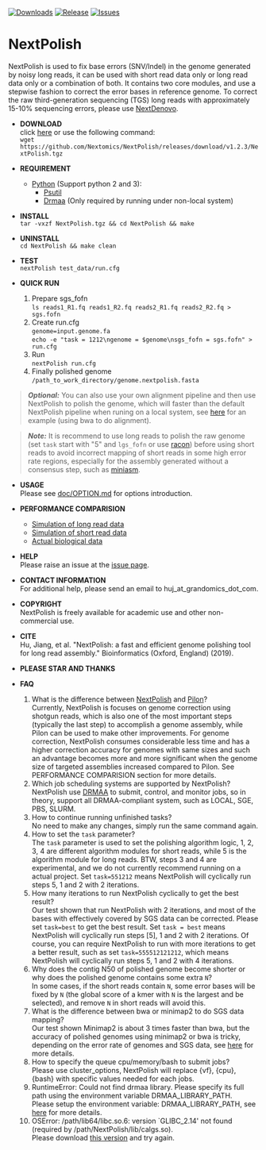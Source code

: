 [![Downloads](https://img.shields.io/github/downloads/Nextomics/NextPolish/total?logo=github)](https://github.com/Nextomics/NextPolish/releases/download/v1.2.3/NextPolish.tgz)
[![Release](https://img.shields.io/github/release/Nextomics/NextPolish.svg)](https://github.com/Nextomics/NextPolish/releases)
[![Issues](https://img.shields.io/github/issues/Nextomics/NextPolish.svg)](https://github.com/Nextomics/NextPolish/issues)

# NextPolish
NextPolish is used to fix base errors (SNV/Indel) in the genome generated by noisy long reads, it can be used with short read data only or long read data only or a combination of both. It contains two core modules, and use a stepwise fashion to correct the error bases in reference genome. To correct the raw third-generation sequencing (TGS) long reads with approximately 15-10% sequencing errors, please use [NextDenovo](https://github.com/Nextomics/NextDenovo).

* **DOWNLOAD**  
click [here](https://github.com/Nextomics/NextPolish/releases/download/v1.2.3/NextPolish.tgz) or use the following command:  
`wget https://github.com/Nextomics/NextPolish/releases/download/v1.2.3/NextPolish.tgz`  

* **REQUIREMENT**  
	* [Python](https://www.python.org/download/releases/) (Support python 2 and 3):
		* [Psutil](https://psutil.readthedocs.io/en/latest/)
		* [Drmaa](https://github.com/pygridtools/drmaa-python) (Only required by running under non-local system)

* **INSTALL**  
`tar -vxzf NextPolish.tgz && cd NextPolish && make`

* **UNINSTALL**  
`cd NextPolish && make clean`

* **TEST**  
	`nextPolish test_data/run.cfg`

* **QUICK RUN**  
	1. Prepare sgs_fofn  
	`ls reads1_R1.fq reads1_R2.fq reads2_R1.fq reads2_R2.fq > sgs.fofn`
	2. Create run.cfg  
	`genome=input.genome.fa`  
	`echo -e "task = 1212\ngenome = $genome\nsgs_fofn = sgs.fofn" > run.cfg`
	3. Run  
	`nextPolish run.cfg`
	4. Finally polished genome  
	`/path_to_work_directory/genome.nextpolish.fasta`  

>***Optional:*** You can also use your own alignment pipeline and then use NextPolish to polish the genome, which will faster than the default NextPolish pipeline when runing on a local system, see [here](./doc/bwa.sh) for an example (using bwa to do alignment).

>***Note:*** It is recommend to use long reads to polish the raw genome (set `task` start with "5" and `lgs_fofn` or use [racon](https://github.com/isovic/racon)) before using short reads to avoid incorrect mapping of short reads in some high error rate regions, especially for the assembly generated without a consensus step, such as [miniasm](https://github.com/lh3/miniasm).

* **USAGE**    
Please see [doc/OPTION.md](doc/OPTION.md) for options introduction.

* **PERFORMANCE COMPARISION**
	+ [Simulation of long read data](./doc/TEST3.md) 
	+ [Simulation of short read data](./doc/TEST1.md)
	+ [Actual biological data](./doc/TEST2.md)

* **HELP**   
Please raise an issue at the [issue page](https://github.com/Nextomics/NextPolish/issues/new).

* **CONTACT INFORMATION**    
For additional help, please send an email to huj_at_grandomics_dot_com.

* **COPYRIGHT**    
NextPolish is freely available for academic use and other non-commercial use. 

* **CITE**    
Hu, Jiang, et al. "NextPolish: a fast and efficient genome polishing tool for long read assembly." Bioinformatics (Oxford, England) (2019).

* **PLEASE STAR AND THANKS**    

* **FAQ**  
	1. What is the difference between [NextPolish](https://github.com/Nextomics/NextPolish) and [Pilon](https://github.com/broadinstitute/pilon)?  
	Currently, NextPolish is focuses on genome correction using shotgun reads, which is also one of the most important steps (typically the last step) to accomplish a genome assembly, while Pilon can be used to make other improvements. For genome correction, NextPolish consumes considerable less time and has a higher correction accuracy for genomes with same sizes and such an advantage becomes more and more significant when the genome size of targeted assemblies increased compared to Pilon. See PERFORMANCE COMPARISION section for more details.
	2. Which job scheduling systems are supported by NextPolish?  
	NextPolish use [DRMAA](https://en.wikipedia.org/wiki/DRMAA) to submit, control, and monitor jobs, so in theory, support all DRMAA-compliant system, such as LOCAL, SGE, PBS, SLURM.
	3. How to continue running unfinished tasks?  
	No need to make any changes, simply run the same command again.
	4. How to set the `task` parameter?  
	The `task` parameter is used to set the polishing algorithm logic, 1, 2, 3, 4 are different algorithm modules for short reads, while 5 is the algorithm module for long reads. BTW, steps 3 and 4 are experimental, and we do not currently recommend running on a actual project. Set `task=551212` means NextPolish will cyclically run steps 5, 1 and 2 with 2 iterations. 
	5. How many iterations to run NextPolish cyclically to get the best result?  
	Our test shown that run NextPolish with 2 iterations, and most of the bases with effectively covered by SGS data can be corrected. Please set `task=best` to get the best result. Set `task = best` means NextPolish will cyclically run steps [5], 1 and 2 with 2 iterations. Of course, you can require NextPolish to run with more iterations to get a better result, such as set `task=555512121212`, which means NextPolish will cyclically run steps 5, 1 and 2 with 4 iterations.
	6. Why does the contig N50 of polished genome become shorter or why does the polished genome contains some extra `N`?  
	In some cases, if the short reads contain `N`, some error bases will be fixed by `N` (the global score of a kmer with `N` is the largest and be selected), and remove `N` in short reads will avoid this.  
	7. What is the difference between bwa or minimap2 to do SGS data mapping?  
	Our test shown Minimap2 is about 3 times faster than bwa, but the accuracy of polished genomes using minimap2 or bwa is tricky, depending on the error rate of genomes and SGS data, see [here](https://lh3.github.io/2018/04/02/minimap2-and-the-future-of-bwa) for more details.
	8. How to specify the queue cpu/memory/bash to submit jobs?  
	Please use cluster_options, NextPolish will replace {vf}, {cpu}, {bash} with specific values needed for each jobs.
	9. RuntimeError: Could not find drmaa library.  Please specify its full path using the environment variable DRMAA_LIBRARY_PATH.   
	Please setup the environment variable: DRMAA_LIBRARY_PATH, see [here](https://github.com/pygridtools/drmaa-python) for more details. 
	10. OSError: /path/lib64/libc.so.6: version `GLIBC_2.14' not found (required by /path/NextPolish/lib/calgs.so).  
	Please download [this version](https://github.com/Nextomics/NextPolish/releases/download/v1.2.3/NextPolish-CentOS6.9.tgz) and try again.
